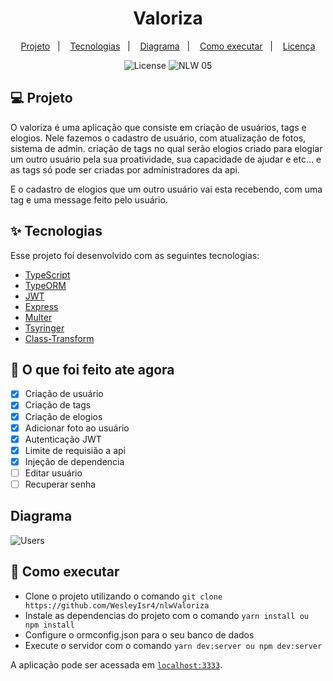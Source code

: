 <h1 align="center">Valoriza</h1>

<p align="center">
  <a href="#-projeto">Projeto</a>&nbsp;&nbsp;&nbsp;|&nbsp;&nbsp;&nbsp;
  <a href="#-tecnologias">Tecnologias</a>&nbsp;&nbsp;&nbsp;|&nbsp;&nbsp;&nbsp;
  <a href="#-diagrama">Diagrama</a>&nbsp;&nbsp;&nbsp;|&nbsp;&nbsp;&nbsp;
  <a href="#-como-executar">Como executar</a>&nbsp;&nbsp;&nbsp;|&nbsp;&nbsp;&nbsp;
  <a href="#-licença">Licença</a>
</p>

<p align="center">
  <img alt="License" src="https://img.shields.io/static/v1?label=license&message=MIT&color=8257E5&labelColor=000000">

 <img src="https://img.shields.io/static/v1?label=NLW&message=05&color=8257E5&labelColor=000000" alt="NLW 05" />
</p>

## 💻 Projeto

O valoriza é uma aplicação que consiste em criação de usuários, tags e elogios. Nele fazemos o cadastro de usuário, com atualização de fotos, sistema de admin.
criação de tags no qual serão elogios criado para elogiar um outro usuário pela sua proatividade, sua capacidade de ajudar e etc... e as tags só pode ser criadas
por administradores da api.

E o cadastro de elogios que um outro usuário vai esta recebendo, com uma tag e uma message feito pelo usuário.

## ✨ Tecnologias

Esse projeto foi desenvolvido com as seguintes tecnologias:

- [TypeScript](https://www.typescriptlang.org/)
- [TypeORM](https://typeorm.io/#/)
- [JWT](https://jwt.io/)
- [Express](https://expressjs.com/pt-br/)
- [Multer](https://github.com/expressjs/multer)
- [Tsyringer](https://github.com/microsoft/tsyringe)
- [Class-Transform](https://github.com/typestack/class-transformer) 

## 🔶 O que foi feito ate agora

- [x] Criação de usuário
- [x] Criação de tags
- [x] Criação de elogios
- [x] Adicionar foto ao usuário
- [x] Autenticação JWT
- [x] Limite de requisião a api
- [x] Injeção de dependencia
- [ ] Editar usuário
- [ ] Recuperar senha

## Diagrama

![Users](https://user-images.githubusercontent.com/30372910/123325652-a89c3500-d50e-11eb-81d9-e40e3da1b92b.png)


## 🚀 Como executar

- Clone o projeto utilizando o comando `git clone https://github.com/WesleyIsr4/nlwValoriza`
- Instale as dependencias do projeto com o comando `yarn install ou npm install`
- Configure o ormconfig.json para o seu banco de dados
- Execute o servidor com o comando `yarn dev:server ou npm dev:server`


A aplicação pode ser acessada em [`localhost:3333`](http://localhost:3333).
